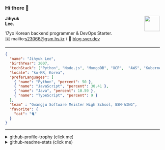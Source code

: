 ### Hi there 👋
<img src="https://github.githubassets.com/images/mona-loading-default.gif" width="50px" align="right">
</a>

**Jihyuk\
Lee.**

17yo Korean backend programmer & DevOps Starter.\
✉️ mailto:s23066@gsm.hs.kr
/ 
🔗 [blog.sver.dev](https://blog.sver.dev)

---

```json
{
  "name": "Jihyuk Lee",
  "birthYear": 2007,
  "techStack": ["Python", "Node.js", "MongoDB", "OCP",  "AWS", "Kubernetes"],
  "locale": "ko-KR, Korea",
  "preferLanguages": [
    { "name": "Python", "percent": 50 },
    { "name": "JavaScript", "percent": 30.41 },
    { "name": "Java", "percent": 10.59 },
    { "name": "TypeScript", "percent": 9 }
  ],
  "team" : "Gwangju Software Meister High School, GSM-AING",
  "favorite": {
    "cat": "🐈"
  }
}
```
---
<details>
  <summary>github-profile-trophy (click me)</summary>
  
![](https://github-profile-trophy.vercel.app/?username=withJihyuk&row=1&column=8&theme=nord)
  
</details>
<details>
  <summary>github-readme-stats (click me)</summary>
  
<!--START_SECTION:waka-->
![Code Time](http://img.shields.io/badge/Code%20Time-359%20hrs%2025%20mins-blue)

![Lines of code](https://img.shields.io/badge/%EC%A0%80%EB%8A%94%20%EC%97%AC%ED%83%9C%EA%B9%8C%EC%A7%80%20-339.5%20thousand%20%EC%A4%84%EC%9D%98%20%EC%BD%94%EB%93%9C%EB%A5%BC%20%EC%9E%91%EC%84%B1%ED%96%88%EC%96%B4%EC%9A%94.-blue)

**저는 저녁형 인간이에요. 🦉** 

```text
🌞 아침                     76 commits          ██░░░░░░░░░░░░░░░░░░░░░░░   09.88 % 
🌆 낮　                     247 commits         ████████░░░░░░░░░░░░░░░░░   32.12 % 
🌃 저녁                     309 commits         ██████████░░░░░░░░░░░░░░░   40.18 % 
🌙 밤　                     137 commits         ████░░░░░░░░░░░░░░░░░░░░░   17.82 % 
```


📊 **저는 이번주를 이렇게 시간을 보냈어요.** 

```text
🕑︎ Timezone: Asia/Seoul

💬 프로그래밍 언어들: 
TypeScript               1 hr 58 mins        ████████░░░░░░░░░░░░░░░░░   32.03 % 
Markdown                 1 hr 32 mins        ██████░░░░░░░░░░░░░░░░░░░   25.09 % 
Text                     1 hr 19 mins        █████░░░░░░░░░░░░░░░░░░░░   21.51 % 
Other                    54 mins             ████░░░░░░░░░░░░░░░░░░░░░   14.62 % 
Swift                    9 mins              █░░░░░░░░░░░░░░░░░░░░░░░░   02.44 % 

🔥 에디터들: 
VS Code                  6 hrs               ████████████████████████░   97.28 % 
Xcode                    9 mins              █░░░░░░░░░░░░░░░░░░░░░░░░   02.44 % 
Notion                   1 min               ░░░░░░░░░░░░░░░░░░░░░░░░░   00.28 % 

💻 운영 체제들: 
Mac                      6 hrs 10 mins       █████████████████████████   100.00 % 
```


 Last Updated on 23/06/2024 18:39:41 UTC
<!--END_SECTION:waka-->

</details>

</div>

